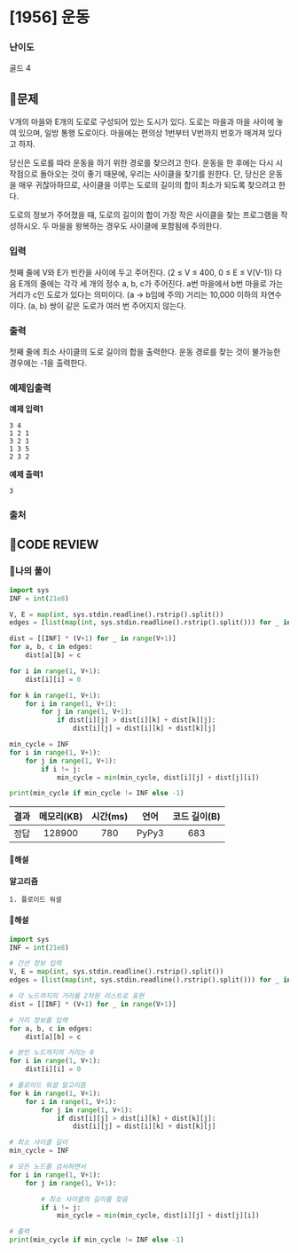 # [1956] 운동

### **난이도**
골드 4
## **📝문제**
V개의 마을와 E개의 도로로 구성되어 있는 도시가 있다. 도로는 마을과 마을 사이에 놓여 있으며, 일방 통행 도로이다. 마을에는 편의상 1번부터 V번까지 번호가 매겨져 있다고 하자.

당신은 도로를 따라 운동을 하기 위한 경로를 찾으려고 한다. 운동을 한 후에는 다시 시작점으로 돌아오는 것이 좋기 때문에, 우리는 사이클을 찾기를 원한다. 단, 당신은 운동을 매우 귀찮아하므로, 사이클을 이루는 도로의 길이의 합이 최소가 되도록 찾으려고 한다.

도로의 정보가 주어졌을 때, 도로의 길이의 합이 가장 작은 사이클을 찾는 프로그램을 작성하시오. 두 마을을 왕복하는 경우도 사이클에 포함됨에 주의한다.
### **입력**
첫째 줄에 V와 E가 빈칸을 사이에 두고 주어진다. (2 ≤ V ≤ 400, 0 ≤ E ≤ V(V-1)) 다음 E개의 줄에는 각각 세 개의 정수 a, b, c가 주어진다. a번 마을에서 b번 마을로 가는 거리가 c인 도로가 있다는 의미이다. (a → b임에 주의) 거리는 10,000 이하의 자연수이다. (a, b) 쌍이 같은 도로가 여러 번 주어지지 않는다.
### **출력**
첫째 줄에 최소 사이클의 도로 길이의 합을 출력한다. 운동 경로를 찾는 것이 불가능한 경우에는 -1을 출력한다.
### **예제입출력**

**예제 입력1**

```
3 4
1 2 1
3 2 1
1 3 5
2 3 2
```

**예제 출력1**

```
3
```

### **출처**

## **🧐CODE REVIEW**

### **🧾나의 풀이**

```python
import sys
INF = int(21e8)

V, E = map(int, sys.stdin.readline().rstrip().split())
edges = [list(map(int, sys.stdin.readline().rstrip().split())) for _ in range(E)]

dist = [[INF] * (V+1) for _ in range(V+1)]
for a, b, c in edges:
    dist[a][b] = c

for i in range(1, V+1):
    dist[i][i] = 0

for k in range(1, V+1):
    for i in range(1, V+1):
        for j in range(1, V+1):
            if dist[i][j] > dist[i][k] + dist[k][j]:
                dist[i][j] = dist[i][k] + dist[k][j]

min_cycle = INF
for i in range(1, V+1):
    for j in range(1, V+1):
        if i != j:
            min_cycle = min(min_cycle, dist[i][j] + dist[j][i])

print(min_cycle if min_cycle != INF else -1)
```

결과	| 메모리(KB) |	시간(ms) |	언어 |	코드 길이(B)
:----:|:-----:|:-----:|:-----:|:--------:
정답|128900|780|PyPy3|683
#### **📝해설**

**알고리즘**
```
1. 플로이드 워셜
```

#### **📝해설**

```python
import sys
INF = int(21e8)

# 간선 정보 입력
V, E = map(int, sys.stdin.readline().rstrip().split())
edges = [list(map(int, sys.stdin.readline().rstrip().split())) for _ in range(E)]

# 각 노드까지의 거리를 2차원 리스트로 표현
dist = [[INF] * (V+1) for _ in range(V+1)]

# 거리 정보를 입력
for a, b, c in edges:
    dist[a][b] = c

# 본인 노드까지의 거리는 0
for i in range(1, V+1):
    dist[i][i] = 0

# 플로이드 워셜 알고리즘
for k in range(1, V+1):
    for i in range(1, V+1):
        for j in range(1, V+1):
            if dist[i][j] > dist[i][k] + dist[k][j]:
                dist[i][j] = dist[i][k] + dist[k][j]

# 최소 사이클 길이
min_cycle = INF

# 모든 노드를 검사하면서
for i in range(1, V+1):
    for j in range(1, V+1):

        # 최소 사이클의 길이를 찾음
        if i != j:
            min_cycle = min(min_cycle, dist[i][j] + dist[j][i])

# 출력
print(min_cycle if min_cycle != INF else -1)
```